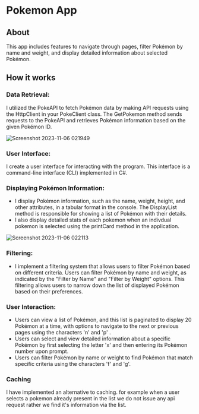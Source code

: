 # Pokemon App

## About

This app includes features to navigate through pages, filter Pokémon by name and weight, and display detailed information about selected Pokémon.

## How it works

### Data Retrieval:
I utilized the PokeAPI to fetch Pokémon data by making API requests using the HttpClient in your PokeClient class. The GetPokemon method sends requests to the PokeAPI and retrieves Pokémon information based on the given Pokémon ID.

![Screenshot 2023-11-06 021949](https://github.com/Siyabonga-Ngele/Pokemon/assets/93044587/591bb316-4eb9-45fb-88d8-5e3624c43f04)

### User Interface:
I create a user interface for interacting with the program. This interface is a command-line interface (CLI) implemented in C#.

### Displaying Pokémon Information:
- I display Pokémon information, such as the name, weight, height, and other attributes, in a tabular format in the console. The DisplayList method is responsible for showing a list of Pokémon with their details.
- I also display detailed stats of each pokemon when an indivdual pokemon is selected using the printCard method in the application.

![Screenshot 2023-11-06 022113](https://github.com/Siyabonga-Ngele/Pokemon/assets/93044587/4bfd34be-99f4-4460-8e78-87acea45ab09)

### Filtering:
- I implement a filtering system that allows users to filter Pokémon based on different criteria. Users can filter Pokémon by name and weight, as indicated by the "Filter by Name" and "Filter by Weight" options. This filtering allows users to narrow down the list of displayed Pokémon based on their preferences.

### User Interaction:

- Users can view a list of Pokémon, and this list is paginated to display 20 Pokémon at a time, with options to navigate to the next or previous pages using the characters 'n' and 'p' .
- Users can select and view detailed information about a specific Pokémon by first selecting the letter 'x' and then entering its Pokémon number upon prompt.
- Users can filter Pokémon by name or weight to find Pokémon that match specific criteria using the characters 'f' and 'g'.

### Caching

I have implemented an alternative to caching. for example when a user selects a pokemon already present in the list we do not issue any api request rather we find it's information via the list.

